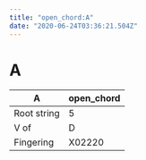 ```yaml
---
title: "open_chord:A"
date: "2020-06-24T03:36:21.504Z"
---
```


# A
A | open_chord
--- | ---
Root string | 5
V of | D
Fingering | X02220
